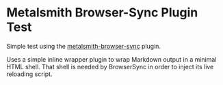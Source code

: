 
# Metalsmith Browser-Sync Plugin Test

Simple test using the [metalsmith-browser-sync](https://github.com/mdvorscak/metalsmith-browser-sync) plugin.

Uses a simple inline wrapper plugin to wrap Markdown output in a minimal HTML shell. That shell is needed by BrowserSync in order to inject its live reloading script.
